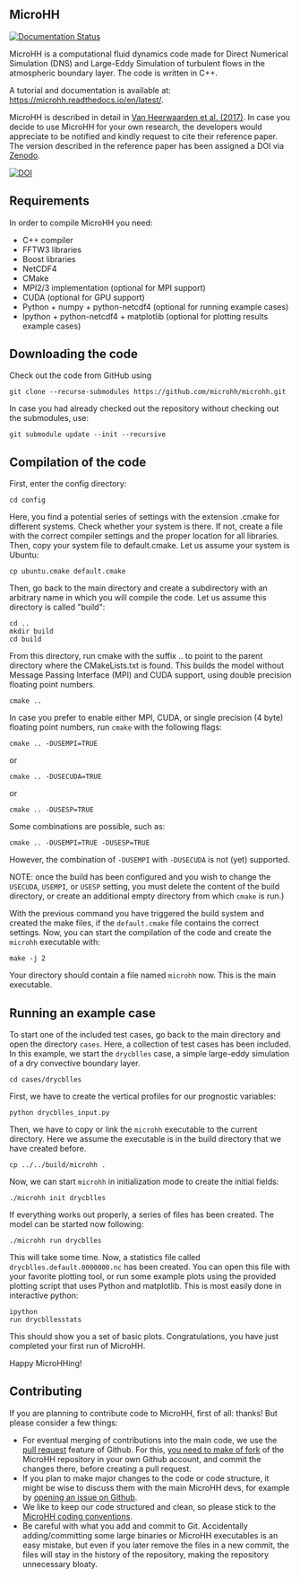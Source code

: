 MicroHH
-------
[![Documentation Status](https://readthedocs.org/projects/microhh/badge/?version=latest)](https://microhh.readthedocs.io/en/latest/?badge=latest)

MicroHH is a computational fluid dynamics code made for Direct Numerical Simulation (DNS) and Large-Eddy Simulation of turbulent flows in the atmospheric boundary layer. The code is written in C++.

A tutorial and documentation is available at: https://microhh.readthedocs.io/en/latest/.

MicroHH is described in detail in [Van Heerwaarden et al. (2017)](http://www.geosci-model-dev-discuss.net/gmd-2017-41/#discussion). In case you decide to use MicroHH for your own research, the developers would appreciate to be notified and kindly request to cite their reference paper. The version described in the reference paper has been assigned a DOI via [Zenodo](https://zenodo.org).

[![DOI](https://zenodo.org/badge/14754940.svg)](https://zenodo.org/badge/latestdoi/14754940)


Requirements
------------
In order to compile MicroHH you need:
* C++ compiler
* FFTW3 libraries
* Boost libraries
* NetCDF4
* CMake
* MPI2/3 implementation (optional for MPI support)
* CUDA (optional for GPU support)
* Python + numpy + python-netcdf4 (optional for running example cases)
* Ipython + python-netcdf4 + matplotlib (optional for plotting results example cases)


Downloading the code
--------------------
Check out the code from GitHub using

    git clone --recurse-submodules https://github.com/microhh/microhh.git

In case you had already checked out the repository without checking out the submodules, use:

    git submodule update --init --recursive


Compilation of the code
-----------------------
First, enter the config directory: 

    cd config

Here, you find a potential series of settings with the extension .cmake for different systems. Check whether your system is there. If not, create a file with the correct compiler settings and the proper location for all libraries. Then, copy your system file to default.cmake. Let us assume your system is Ubuntu:

    cp ubuntu.cmake default.cmake

Then, go back to the main directory and create a subdirectory with an arbitrary name in which you will compile the code. Let us assume this directory is called "build":

    cd ..  
    mkdir build  
    cd build   

From this directory, run cmake with the suffix .. to point to the parent directory where the CMakeLists.txt is found. This builds the model without Message Passing Interface (MPI) and CUDA support, using double precision floating point numbers.

    cmake ..

In case you prefer to enable either MPI, CUDA, or single precision (4 byte) floating point numbers, run `cmake` with the following flags:
    
    cmake .. -DUSEMPI=TRUE

or

    cmake .. -DUSECUDA=TRUE

or 

    cmake .. -DUSESP=TRUE

Some combinations are possible, such as:

    cmake .. -DUSEMPI=TRUE -DUSESP=TRUE

However, the combination of `-DUSEMPI` with `-DUSECUDA` is not (yet) supported.

NOTE: once the build has been configured and you wish to change the `USECUDA`, `USEMPI`, or `USESP` setting, you must delete the content of the build directory, or create an additional empty directory from which `cmake` is run.)

With the previous command you have triggered the build system and created the make files, if the `default.cmake` file contains the correct settings. Now, you can start the compilation of the code and create the `microhh` executable with:

    make -j 2

Your directory should contain a file named `microhh` now. This is the main executable.


Running an example case
-----------------------
To start one of the included test cases, go back to the main directory and  open the directory `cases`. Here, a collection of test cases has been included. In this example, we start the `drycblles` case, a simple large-eddy simulation of a dry convective boundary layer.

    cd cases/drycblles

First, we have to create the vertical profiles for our prognostic variables:

    python drycblles_input.py

Then, we have to copy or link the `microhh` executable to the current directory. Here we assume the executable is in the build directory that we have created before.

    cp ../../build/microhh .

Now, we can start `microhh` in initialization mode to create the initial fields:

    ./microhh init drycblles

If everything works out properly, a series of files has been created. The model can be started now following:

    ./microhh run drycblles

This will take some time. Now, a statistics file called `drycblles.default.0000000.nc` has been created. You can open this file with your favorite plotting tool, or run some example plots using the provided plotting script that uses Python and matplotlib. This is most easily done in interactive python:

    ipython  
    run drycbllesstats

This should show you a set of basic plots. Congratulations, you have just completed your first run of MicroHH.

Happy MicroHHing!

Contributing
------------

If you are planning to contribute code to MicroHH, first of all: thanks! But please consider a few things:
- For eventual merging of contributions into the main code, we use the [pull request](https://github.com/microhh/microhh/pulls) feature of Github. For this, [you need to make of fork](https://github.com/microhh/microhh/fork) of the MicroHH repository in your own Github account, and commit the changes there, before creating a pull request.
- If you plan to make major changes to the code or code structure, it might be wise to discuss them with the main MicroHH devs, for example by [opening an issue on Github](https://github.com/microhh/microhh/issues).
- We like to keep our code structured and clean, so please stick to the [MicroHH coding conventions](https://github.com/microhh/microhh/blob/main/doc/coding_conventions.cxx).
- Be careful with what you add and commit to Git. Accidentally adding/committing some large binaries or MicroHH executables is an easy mistake, but even if you later remove the files in a new commit, the files will stay in the history of the repository, making the repository unnecessary bloaty.
